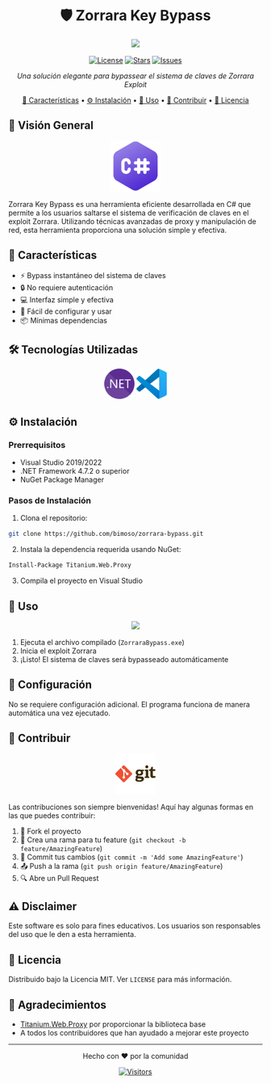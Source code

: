 <div align="center">
  
# 🛡️ Zorrara Key Bypass

<img src="https://raw.githubusercontent.com/microsoft/vscode-docs/main/images/typescript-tutorial/debugging.png" width="600">

[![License](https://img.shields.io/github/license/bimoso/zorrara-bypass)](LICENSE)
[![Stars](https://img.shields.io/github/stars/bimoso/zorrara-bypass?style=social)](https://github.com/bimoso/zorrara-bypass/stargazers)
[![Issues](https://img.shields.io/github/issues/bimoso/zorrara-bypass)](https://github.com/bimoso/zorrara-bypass/issues)

*Una solución elegante para bypassear el sistema de claves de Zorrara Exploit*

[🚀 Características](#características) •
[⚙️ Instalación](#instalación) •
[📖 Uso](#uso) •
[🤝 Contribuir](#contribuir) •
[📄 Licencia](#licencia)

</div>

## 🎯 Visión General

<div align="center">
<img src="https://raw.githubusercontent.com/github/explore/80688e429a7d4ef2fca1e82350fe8e3517d3494d/topics/csharp/csharp.png" width="100">
</div>

Zorrara Key Bypass es una herramienta eficiente desarrollada en C# que permite a los usuarios saltarse el sistema de verificación de claves en el exploit Zorrara. Utilizando técnicas avanzadas de proxy y manipulación de red, esta herramienta proporciona una solución simple y efectiva.

## 🚀 Características

- ⚡ Bypass instantáneo del sistema de claves
- 🔒 No requiere autenticación
- 💻 Interfaz simple y efectiva
- 🔧 Fácil de configurar y usar
- 📦 Mínimas dependencias

## 🛠️ Tecnologías Utilizadas

<div align="center">
<img src="https://raw.githubusercontent.com/github/explore/80688e429a7d4ef2fca1e82350fe8e3517d3494d/topics/dotnet/dotnet.png" width="60">
<img src="https://raw.githubusercontent.com/github/explore/80688e429a7d4ef2fca1e82350fe8e3517d3494d/topics/visual-studio-code/visual-studio-code.png" width="60">
</div>

## ⚙️ Instalación

### Prerrequisitos

- Visual Studio 2019/2022
- .NET Framework 4.7.2 o superior
- NuGet Package Manager

### Pasos de Instalación

1. Clona el repositorio:
```bash
git clone https://github.com/bimoso/zorrara-bypass.git
```

2. Instala la dependencia requerida usando NuGet:
```bash
Install-Package Titanium.Web.Proxy
```

3. Compila el proyecto en Visual Studio

## 📖 Uso

<div align="center">
<img src="https://raw.githubusercontent.com/microsoft/vscode-docs/main/images/debugging/debug-view.png" width="500">
</div>

1. Ejecuta el archivo compilado (`ZorraraBypass.exe`)
2. Inicia el exploit Zorrara
3. ¡Listo! El sistema de claves será bypasseado automáticamente

## 🔧 Configuración

No se requiere configuración adicional. El programa funciona de manera automática una vez ejecutado.

## 🤝 Contribuir

<div align="center">
<img src="https://raw.githubusercontent.com/github/explore/80688e429a7d4ef2fca1e82350fe8e3517d3494d/topics/git/git.png" width="80">
</div>

Las contribuciones son siempre bienvenidas! Aquí hay algunas formas en las que puedes contribuir:

1. 🍴 Fork el proyecto
2. 🔧 Crea una rama para tu feature (`git checkout -b feature/AmazingFeature`)
3. 📝 Commit tus cambios (`git commit -m 'Add some AmazingFeature'`)
4. 📤 Push a la rama (`git push origin feature/AmazingFeature`)
5. 🔍 Abre un Pull Request

## ⚠️ Disclaimer

Este software es solo para fines educativos. Los usuarios son responsables del uso que le den a esta herramienta.

## 📄 Licencia

Distribuido bajo la Licencia MIT. Ver `LICENSE` para más información.

## 🙏 Agradecimientos

- [Titanium.Web.Proxy](https://github.com/justcoding121/Titanium-Web-Proxy) por proporcionar la biblioteca base
- A todos los contribuidores que han ayudado a mejorar este proyecto

---
<div align="center">
Hecho con ❤️ por la comunidad

[![Visitors](https://visitor-badge.laobi.icu/badge?page_id=bimoso.zorrara-bypass)](https://github.com/bimoso/zorrara-bypass)
</div>
